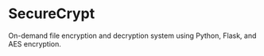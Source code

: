 # SecureCrypt
On-demand file encryption and decryption system using Python, Flask, and AES encryption.
